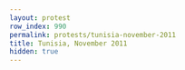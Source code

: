 ```yaml
---
layout: protest
row_index: 990
permalink: protests/tunisia-november-2011
title: Tunisia, November 2011
hidden: true
---
```

